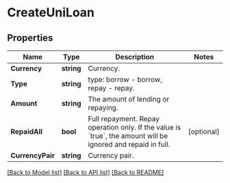 # CreateUniLoan

## Properties

Name | Type | Description | Notes
------------ | ------------- | ------------- | -------------
**Currency** | **string** | Currency. | 
**Type** | **string** | type: borrow - borrow, repay - repay. | 
**Amount** | **string** | The amount of lending or repaying. | 
**RepaidAll** | **bool** | Full repayment. Repay operation only. If the value is &#x60;true&#x60;, the amount will be ignored and repaid in full. | [optional] 
**CurrencyPair** | **string** | Currency pair. | 

[[Back to Model list]](../README.md#documentation-for-models) [[Back to API list]](../README.md#documentation-for-api-endpoints) [[Back to README]](../README.md)


